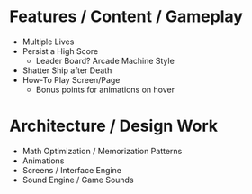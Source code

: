 

# Features / Content / Gameplay

- Multiple Lives
- Persist a High Score
    - Leader Board? Arcade Machine Style
- Shatter Ship after Death
- How-To Play Screen/Page
    - Bonus points for animations on hover

# Architecture / Design Work
- Math Optimization / Memorization Patterns
- Animations
- Screens / Interface Engine
- Sound Engine / Game Sounds

